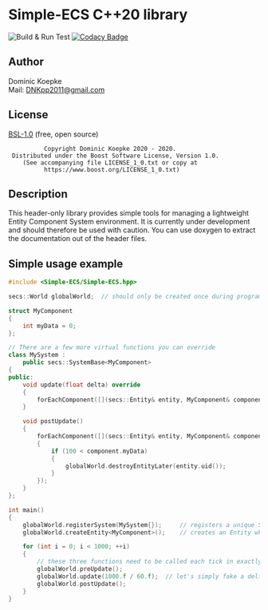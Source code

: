# Simple-ECS C++20 library
![Build & Run Test](https://github.com/DNKpp/Simple-ECS/workflows/Build%20&%20Run%20Test/badge.svg)
[![Codacy Badge](https://app.codacy.com/project/badge/Grade/5ba6d2c830154af788208602cc45a65a)](https://www.codacy.com/manual/DNKpp/Simple-ECS?utm_source=github.com&amp;utm_medium=referral&amp;utm_content=DNKpp/Simple-ECS&amp;utm_campaign=Badge_Grade)

## Author
Dominic Koepke  
Mail: <DNKpp2011@gmail.com>

## License

[BSL-1.0](https://github.com/DNKpp/CitiesSkylines_AdvancedOutsideConnection/blob/master/LICENSE_1_0.txt) (free, open source)

```text
          Copyright Dominic Koepke 2020 - 2020.
 Distributed under the Boost Software License, Version 1.0.
    (See accompanying file LICENSE_1_0.txt or copy at
          https://www.boost.org/LICENSE_1_0.txt)
```

## Description
This header-only library provides simple tools for managing a lightweight Entity Component System environment. It is currently under development and should therefore
be used with caution. You can use doxygen to extract the documentation out of the header files.

## Simple usage example
```cpp
#include <Simple-ECS/Simple-ECS.hpp>

secs::World globalWorld;  // should only be created once during program runtime

struct MyComponent
{
    int myData = 0;
};

// There are a few more virtual functions you can override
class MySystem :
    public secs::SystemBase<MyComponent>
{
public:
    void update(float delta) override
    {
        forEachComponent([](secs::Entity& entity, MyComponent& component) { component.myData += 1; });
    }

    void postUpdate()
    {
        forEachComponent([](secs::Entity& entity, MyComponent& component)
        {
            if (100 < component.myData)
            {
                globalWorld.destroyEntityLater(entity.uid());
            }
        });
    }
};

int main()
{
    globalWorld.registerSystem(MySystem{});     // registers a unique System, which components we'll be able to instantiate
    globalWorld.createEntity<MyComponent>();    // creates an Entity which World will take care of

    for (int i = 0; i < 1000; ++i)
    {
        // these three functions need to be called each tick in exactly this order.
        globalWorld.preUpdate();
        globalWorld.update(1000.f / 60.f);  // let's simply fake a delta for each cycle
        globalWorld.postUpdate();
    }
}
```
